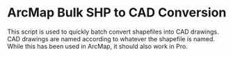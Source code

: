# ArcMap Bulk SHP to CAD Conversion

This script is used to quickly batch convert shapefiles into CAD drawings.
CAD drawings are named according to whatever the shapefile is named.
While this has been used in ArcMap, it should also work in Pro.
